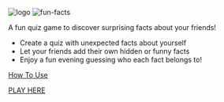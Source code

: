 
![logo](https://github.com/user-attachments/assets/812cedd4-8bfd-4c56-bffe-f10891a5064e)
![fun-facts](https://github.com/user-attachments/assets/8eee3af5-1cd8-445f-948c-c7d8aff6d58f)

A fun quiz game to discover surprising facts about your friends!

- Create a quiz with unexpected facts about yourself
- Let your friends add their own hidden or funny facts
- Enjoy a fun evening guessing who each fact belongs to!

[How To Use](https://youtu.be/SlXPj8m8Y3M?si=ycQXOgCuNlsZsyFB)

[PLAY HERE](https://fun-facts.danyavol.dev)
